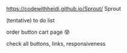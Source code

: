 https://codewithheidi.github.io/Sprout/ Sprout

(tentative) to do list

order button
cart page 😰

check all buttons, links, responsiveness
